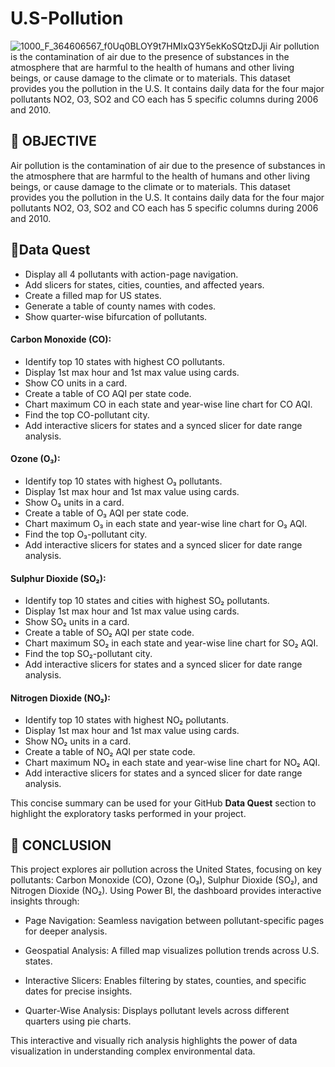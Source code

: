 # U.S-Pollution
![1000_F_364606567_f0Uq0BLOY9t7HMIxQ3Y5ekKoSQtzDJji](https://github.com/user-attachments/assets/11e0568d-06b5-43bc-863a-c2095ec3cbe2)
Air pollution is the contamination of air due to the presence of substances in the atmosphere that are harmful to the health of humans and other living beings, or cause damage to the climate or to materials.
This dataset provides you the pollution in the U.S. It contains daily data for the four major pollutants NO2, O3, SO2 and CO each has 5 specific columns during 2006 and 2010. 


## 📄 **OBJECTIVE**
Air pollution is the contamination of air due to the presence of substances in the atmosphere that are harmful to the health of humans and other living beings, or cause damage to the climate or to materials.
This dataset provides you the pollution in the U.S. It contains daily data for the four major pollutants NO2, O3, SO2 and CO each has 5 specific columns during 2006 and 2010. 










## 📄**Data Quest**
 

- Display all 4 pollutants with action-page navigation.  
- Add slicers for states, cities, counties, and affected years.  
- Create a filled map for US states.  
- Generate a table of county names with codes.  
- Show quarter-wise bifurcation of pollutants.  

#### Carbon Monoxide (CO):  
- Identify top 10 states with highest CO pollutants.  
- Display 1st max hour and 1st max value using cards.  
- Show CO units in a card.  
- Create a table of CO AQI per state code.  
- Chart maximum CO in each state and year-wise line chart for CO AQI.  
- Find the top CO-pollutant city.  
- Add interactive slicers for states and a synced slicer for date range analysis.  

#### Ozone (O₃):  
- Identify top 10 states with highest O₃ pollutants.  
- Display 1st max hour and 1st max value using cards.  
- Show O₃ units in a card.  
- Create a table of O₃ AQI per state code.  
- Chart maximum O₃ in each state and year-wise line chart for O₃ AQI.  
- Find the top O₃-pollutant city.  
- Add interactive slicers for states and a synced slicer for date range analysis.  

#### Sulphur Dioxide (SO₂):  
- Identify top 10 states and cities with highest SO₂ pollutants.  
- Display 1st max hour and 1st max value using cards.  
- Show SO₂ units in a card.  
- Create a table of SO₂ AQI per state code.  
- Chart maximum SO₂ in each state and year-wise line chart for SO₂ AQI.  
- Find the top SO₂-pollutant city.  
- Add interactive slicers for states and a synced slicer for date range analysis.  

#### Nitrogen Dioxide (NO₂):  
- Identify top 10 states with highest NO₂ pollutants.  
- Display 1st max hour and 1st max value using cards.  
- Show NO₂ units in a card.  
- Create a table of NO₂ AQI per state code.  
- Chart maximum NO₂ in each state and year-wise line chart for NO₂ AQI.  
- Add interactive slicers for states and a synced slicer for date range analysis.  

This concise summary can be used for your GitHub **Data Quest** section to highlight the exploratory tasks performed in your project.







  
## 📝 **CONCLUSION**

This project explores air pollution across the United States, focusing on key pollutants: Carbon Monoxide (CO), Ozone (O₃), Sulphur Dioxide (SO₂), and Nitrogen Dioxide (NO₂). Using Power BI, the dashboard provides interactive insights through:

* Page Navigation: Seamless navigation between pollutant-specific pages for deeper analysis.

* Geospatial Analysis: A filled map visualizes pollution trends across U.S. states.

* Interactive Slicers: Enables filtering by states, counties, and specific dates for precise insights.

* Quarter-Wise Analysis: Displays pollutant levels across different quarters using pie charts.

This interactive and visually rich analysis highlights the power of data visualization in understanding complex environmental data.
